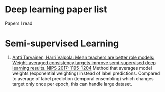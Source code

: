 # Deep learning paper list

Papers I read

# Semi-supervised Learning

1. [Antti Tarvainen, Harri Valpola:
Mean teachers are better role models: Weight-averaged consistency targets improve semi-supervised deep learning results. NIPS 2017: 1195-1204](https://arxiv.org/abs/1703.01780) Method that averages model weights (exponential weighting) instead of label predictions. Compared to average of label prediction (temporal ensembling) which changes target only once per epoch, this can handle large dataset.
